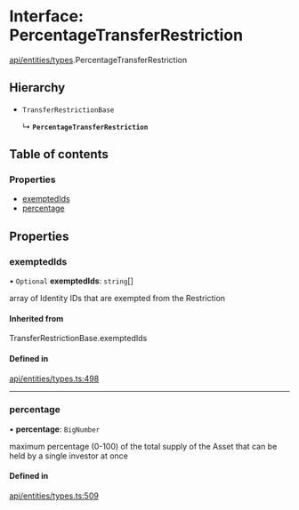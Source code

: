 # Interface: PercentageTransferRestriction

[api/entities/types](../wiki/api.entities.types).PercentageTransferRestriction

## Hierarchy

- `TransferRestrictionBase`

  ↳ **`PercentageTransferRestriction`**

## Table of contents

### Properties

- [exemptedIds](../wiki/api.entities.types.PercentageTransferRestriction#exemptedids)
- [percentage](../wiki/api.entities.types.PercentageTransferRestriction#percentage)

## Properties

### exemptedIds

• `Optional` **exemptedIds**: `string`[]

array of Identity IDs that are exempted from the Restriction

#### Inherited from

TransferRestrictionBase.exemptedIds

#### Defined in

[api/entities/types.ts:498](https://github.com/PolymeshAssociation/polymesh-sdk/blob/8a9e72221/src/api/entities/types.ts#L498)

___

### percentage

• **percentage**: `BigNumber`

maximum percentage (0-100) of the total supply of the Asset that can be held by a single investor at once

#### Defined in

[api/entities/types.ts:509](https://github.com/PolymeshAssociation/polymesh-sdk/blob/8a9e72221/src/api/entities/types.ts#L509)
